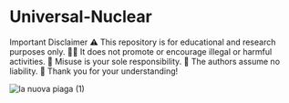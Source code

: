 # Universal-Nuclear
Important Disclaimer ⚠️ This repository is for educational and research purposes only. 🧑‍💻 It does not promote or encourage illegal or harmful activities. 🚫 Misuse is your sole responsibility. 🛑 The authors assume no liability. 🙏 Thank you for your understanding!



![la nuova piaga (1)](https://github.com/user-attachments/assets/de358c56-a1f6-4832-a55a-640cd40aa3ec)

